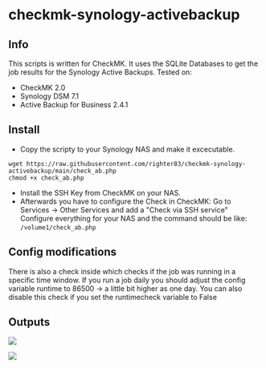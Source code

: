 # checkmk-synology-activebackup
## Info

This scripts is written for CheckMK.
It uses the SQLite Databases to get the job results for the Synology Active Backups.
Tested on:
- CheckMK 2.0
- Synology DSM 7.1
- Active Backup for Business 2.4.1

## Install
* Copy the scripty to your Synology NAS and make it excecutable.
```cd /volume1
wget https://raw.githubusercontent.com/righter83/checkmk-synology-activebackup/main/check_ab.php
chmod +x check_ab.php
```
* Install the SSH Key from CheckMK on your NAS.
* Afterwards you have to configure the Check in CheckMK:
Go to Services -> Other Services and add a "Check via SSH service"
Configure everything for your NAS and the command should be like:
```/volume1/check_ab.php```

## Config modifications
There is also a check inside which checks if the job was running in a specific time window.
If you run a job daily you should adjust the config variable runtime to 86500 -> a little bit higher as one day.
You can also disable this check if you set the runtimecheck variable to False

## Outputs
![](https://github.com/righter83/checkmk-synology-activebackup/raw/main/images/ok.png)

![](https://github.com/righter83/checkmk-synology-activebackup/raw/main/images/error.png)
